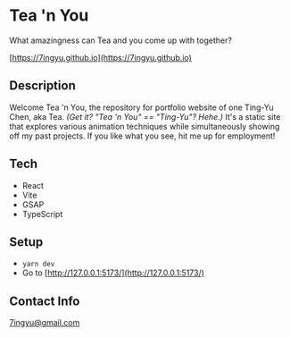 # Tea 'n You

What amazingness can Tea and you come up with together?

[https://7ingyu.github.io](https://7ingyu.github.io)

## Description
Welcome Tea 'n You, the repository for portfolio website of one Ting-Yu Chen, aka Tea. _(Get it? "Tea 'n You" == "Ting-Yu"? Hehe.)_ It's a static site that explores various animation techniques while simultaneously showing off my past projects. If you like what you see, hit me up for employment!

## Tech
- React
- Vite
- GSAP
- TypeScript

## Setup
- `yarn dev`
- Go to [http://127.0.0.1:5173/](http://127.0.0.1:5173/)

## Contact Info
[7ingyu@gmail.com](mailto:7ingyu@gmail.com)
